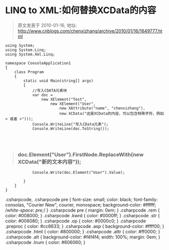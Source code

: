 # LINQ to XML:如何替换XCData的内容 
> 原文发表于 2010-01-16, 地址: http://www.cnblogs.com/chenxizhang/archive/2010/01/16/1649777.html 



```
using System;
using System.Linq;
using System.Xml.Linq;

namespace ConsoleApplication1
{
    class Program
    {
        static void Main(string[] args)
        {
            //写入CDATA元素块
            var doc =
                new XElement("Test",
                    new XElement("User",
                        new XAttribute("name", "chenxizhang"),
                        new XCData("这是XCData的内容，可以包含特殊字符，例如< 或者 >")));
            Console.WriteLine("写入CData元素");
            Console.WriteLine(doc.ToString());


            
```


> 
> ### doc.Element("User").FirstNode.ReplaceWith(new XCData("新的文本内容"));
> 
> 


```
            Console.Write(doc.Element("User").Value);

        }
    }
}

```

.csharpcode, .csharpcode pre
{
 font-size: small;
 color: black;
 font-family: consolas, "Courier New", courier, monospace;
 background-color: #ffffff;
 /*white-space: pre;*/
}
.csharpcode pre { margin: 0em; }
.csharpcode .rem { color: #008000; }
.csharpcode .kwrd { color: #0000ff; }
.csharpcode .str { color: #006080; }
.csharpcode .op { color: #0000c0; }
.csharpcode .preproc { color: #cc6633; }
.csharpcode .asp { background-color: #ffff00; }
.csharpcode .html { color: #800000; }
.csharpcode .attr { color: #ff0000; }
.csharpcode .alt 
{
 background-color: #f4f4f4;
 width: 100%;
 margin: 0em;
}
.csharpcode .lnum { color: #606060; }
